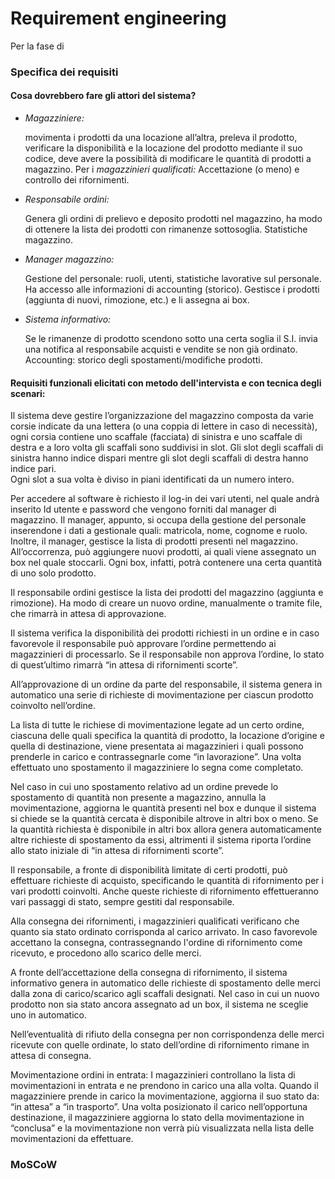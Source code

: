 # Requirement engineering

Per la fase di 

### Specifica dei requisiti

#### Cosa dovrebbero fare gli attori del sistema?

- _Magazziniere:_

  movimenta i prodotti da una locazione all’altra, preleva il prodotto, verificare la disponibilità e la locazione del prodotto mediante il suo codice,
  deve avere la possibilità di modificare le quantità di prodotti a magazzino.
  Per i _magazzinieri qualificati:_ Accettazione (o meno) e controllo dei rifornimenti. 

- _Responsabile ordini:_
  
  Genera gli ordini di prelievo e deposito prodotti nel magazzino, ha modo di ottenere la lista dei prodotti con rimanenze sottosoglia. Statistiche magazzino.
  
- _Manager magazzino:_

  Gestione del personale: ruoli, utenti, statistiche lavorative sul personale.
  Ha accesso alle informazioni di accounting (storico). Gestisce i prodotti (aggiunta di nuovi, rimozione, etc.) e li assegna ai box. 

- _Sistema informativo:_
  
  Se le rimanenze di prodotto scendono sotto una certa soglia il S.I. invia una notifica al responsabile acquisti e vendite se non già ordinato.
  Accounting: storico degli spostamenti/modifiche prodotti. 




#### Requisiti funzionali elicitati con metodo dell'intervista e con tecnica degli scenari:

Il sistema deve gestire l’organizzazione del magazzino composta da varie corsie indicate da una lettera (o una coppia di lettere in caso di necessità), 
ogni corsia contiene uno scaffale (facciata) di sinistra e uno scaffale di destra e a loro volta gli scaffali sono suddivisi in slot. 
Gli slot degli scaffali di sinistra hanno indice dispari mentre gli slot degli scaffali di destra hanno indice pari.  
Ogni slot a sua volta è diviso in piani identificati da un numero intero.  

Per accedere al software è richiesto il log-in dei vari utenti, nel quale andrà inserito Id utente e password che vengono forniti dal manager di magazzino.
Il manager, appunto, si occupa della gestione del personale inserendone i dati a gestionale quali: matricola, nome, cognome e ruolo.
Inoltre, il manager, gestisce la lista di prodotti presenti nel magazzino.
All’occorrenza, può aggiungere nuovi prodotti, ai quali viene assegnato un box nel quale stoccarli.
Ogni box, infatti, potrà contenere una certa quantità di uno solo prodotto.

Il responsabile ordini gestisce la lista dei prodotti del magazzino (aggiunta e rimozione).
Ha modo di creare un nuovo ordine, manualmente o tramite file, che rimarrà in attesa di approvazione. 

Il sistema verifica la disponibilità dei prodotti richiesti in un ordine e in caso favorevole il responsabile può approvare
l’ordine permettendo ai magazzinieri di processarlo.
Se il responsabile non approva l’ordine, lo stato di quest’ultimo rimarrà “in attesa di rifornimenti scorte”.

All’approvazione di un ordine da parte del responsabile, 
il sistema genera in automatico una serie di richieste di movimentazione per ciascun prodotto coinvolto nell’ordine.

La lista di tutte le richiese di movimentazione legate ad un certo ordine, ciascuna delle quali specifica la quantità di prodotto, 
la locazione d’origine e quella di destinazione,
viene presentata ai magazzinieri i quali possono prenderle in carico e contrassegnarle come “in lavorazione”.
Una volta effettuato uno spostamento il magazziniere lo segna come completato.

Nel caso in cui uno spostamento relativo ad un ordine prevede lo spostamento di quantità non presente a magazzino, annulla la movimentazione, 
aggiorna le quantità presenti nel box e dunque il sistema si chiede se la quantità cercata è disponibile altrove in altri box o meno.
Se la quantità richiesta è disponibile in altri box allora genera automaticamente altre richieste di spostamento da essi, 
altrimenti il sistema riporta l’ordine allo stato iniziale di “in attesa di rifornimenti scorte”.

Il responsabile, a fronte di disponibilità limitate di certi prodotti, può effettuare richieste di acquisto, 
specificando le quantità di rifornimento per i vari prodotti coinvolti.
Anche queste richieste di rifornimento effettueranno vari passaggi di stato, sempre gestiti dal responsabile.

Alla consegna dei rifornimenti, i magazzinieri qualificati verificano che quanto sia stato ordinato corrisponda al carico arrivato.
In caso favorevole accettano la consegna, contrassegnando l'ordine di rifornimento come ricevuto, e procedono allo scarico delle merci.

A fronte dell’accettazione della consegna di rifornimento, 
il sistema informativo genera in automatico delle richieste di spostamento delle merci dalla zona di carico/scarico agli scaffali designati.
Nel caso in cui un nuovo prodotto non sia stato ancora assegnato ad un box, il sistema ne sceglie uno in automatico.

Nell’eventualità di rifiuto della consegna per non corrispondenza delle merci ricevute con quelle ordinate, 
lo stato dell’ordine di rifornimento rimane in attesa di consegna.

Movimentazione ordini in entrata: I magazzinieri controllano la lista di movimentazioni in entrata e ne prendono in carico una alla volta. 
Quando il magazziniere prende in carico la movimentazione, aggiorna il suo stato da: “in attesa” a “in trasporto”.
Una volta posizionato il carico nell’opportuna destinazione, il magazziniere aggiorna lo stato della movimentazione in “conclusa”
e la movimentazione non verrà più visualizzata nella lista delle movimentazioni da effettuare. 

### MoSCoW

